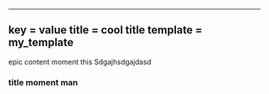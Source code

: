 ---
key = value
title = cool title
template = my_template
------
epic content moment this Sdgajhsdgajdasd

### title moment man
